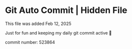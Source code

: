 # Git Auto Commit | Hidden File

This file was added Feb 12, 2025

Just for fun and keeping my daily git commit active 🤪

commit number: 523864
